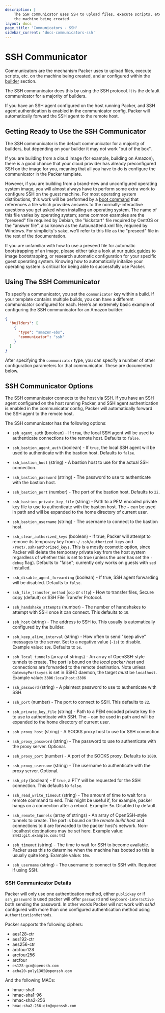 ```yaml
---
description: |
    The SSH communicator uses SSH to upload files, execute scripts, etc. on
    the machine being created.
layout: docs
page_title: 'Communicators - SSH'
sidebar_current: 'docs-communicators-ssh'
---
```


# SSH Communicator

Communicators are the mechanism Packer uses to upload files, execute scripts,
etc. on the machine being created, and ar configured within the
[builder](/docs/templates/builders.html) section.

The SSH communicator does this by using the SSH protocol. It is the default
communicator for a majority of builders.

If you have an SSH agent configured on the host running Packer, and SSH agent
authentication is enabled in the communicator config, Packer will automatically
forward the SSH agent to the remote host.

## Getting Ready to Use the SSH Communicator

The SSH communicator is the default communicator for a majority of builders, but
depending on your builder it may not work "out of the box".

If you are building from a cloud image (for example, building on Amazon), there
is a good chance that your cloud provider has already preconfigured SSH on the
image for you, meaning that all you have to do is configure the communicator in
the Packer template.

However, if you are building from a brand-new and unconfigured operating system
image, you will almost always have to perform some extra work to configure SSH
on the guest machine. For most operating system distributions, this work will
be performed by a
[boot command](/docs/builders/vmware-iso.html#boot-configuration)
that references a file which provides answers to the normally-interactive
questions you get asked when installing an operating system. The name of this
file varies by operating system; some common examples are the "preseed" file
required by Debian, the "kickstart" file required by CentOS or the
"answer file", also known as the Autounattend.xml file, required by Windows.
For simplicity's sake, we'll refer to this file as the "preseed" file in the
rest of the documentation.

If you are unfamiliar with how to use a preseed file for automatic
bootstrapping of an image, please either take a look at our [quick guides](/guides/automatic-operating-system-installs/index.html) to
image bootstrapping, or research automatic configuration for your specific
guest operating system. Knowing how to automatically initalize your operating
system is critical for being able to successfully use Packer.

## Using The SSH Communicator

To specify a communicator, you set the `communicator` key within a
build. If your template contains multiple builds, you can have a different
communicator configured for each. Here's an extremely basic example of
configuring the SSH communicator for an Amazon builder:

```json
{
  "builders": [
    {
      "type": "amazon-ebs",
      "communicator": "ssh"
    }
  ]
}
```

After specifying the `communicator` type, you can specify a number of other
configuration parameters for that communicator. These are documented below.

## SSH Communicator Options

The SSH communicator connects to the host via SSH. If you have an SSH agent
configured on the host running Packer, and SSH agent authentication is enabled
in the communicator config, Packer will automatically forward the SSH agent to
the remote host.

The SSH communicator has the following options:

-   `ssh_agent_auth` (boolean) - If `true`, the local SSH agent will be used to
    authenticate connections to the remote host. Defaults to `false`.

-   `ssh_bastion_agent_auth` (boolean) - If `true`, the local SSH agent will be
    used to authenticate with the bastion host. Defaults to `false`.

-   `ssh_bastion_host` (string) - A bastion host to use for the actual SSH
    connection.

-   `ssh_bastion_password` (string) - The password to use to authenticate with
    the bastion host.

-   `ssh_bastion_port` (number) - The port of the bastion host. Defaults to
    `22`.

-   `ssh_bastion_private_key_file` (string) - Path to a PEM encoded private key
    file to use to authenticate with the bastion host. The `~` can be used in
    path and will be expanded to the home directory of current user.

-   `ssh_bastion_username` (string) - The username to connect to the bastion
    host.

-   `ssh_clear_authorized_keys` (boolean) - If true, Packer will attempt to
    remove its temporary key from `~/.ssh/authorized_keys` and
    `/root/.ssh/authorized_keys`. This is a mostly cosmetic option, since
    Packer will delete the temporary private key from the host system
    regardless of whether this is set to true (unless the user has set the
    `-debug` flag). Defaults to "false"; currently only works on guests with
    `sed` installed.

-   `ssh_disable_agent_forwarding` (boolean) - If true, SSH agent forwarding
    will be disabled. Defaults to `false`.

-   `ssh_file_transfer_method` (`scp` or `sftp`) - How to transfer files,
    Secure copy (default) or SSH File Transfer Protocol.

-   `ssh_handshake_attempts` (number) - The number of handshakes to attempt
    with SSH once it can connect. This defaults to `10`.

-   `ssh_host` (string) - The address to SSH to. This usually is automatically
    configured by the builder.

-   `ssh_keep_alive_interval` (string) - How often to send "keep alive"
    messages to the server. Set to a negative value (`-1s`) to disable. Example
    value: `10s`. Defaults to `5s`.

-   `ssh_local_tunnels` (array of strings) - An array of OpenSSH-style tunnels to
    create. The port is bound on the *local packer host* and connections are
    forwarded to the remote destination. Note unless `GatewayPorts=yes` is set
    in SSHD daemon, the target *must* be `localhost`. Example value:
    `3306:localhost:3306`

-   `ssh_password` (string) - A plaintext password to use to authenticate with
    SSH.

-   `ssh_port` (number) - The port to connect to SSH. This defaults to `22`.

-   `ssh_private_key_file` (string) - Path to a PEM encoded private key file to
    use to authenticate with SSH. The `~` can be used in path and will be
    expanded to the home directory of current user.

-   `ssh_proxy_host` (string) - A SOCKS proxy host to use for SSH connection

-   `ssh_proxy_password` (string) - The password to use to authenticate with
    the proxy server. Optional.

-   `ssh_proxy_port` (number) - A port of the SOCKS proxy. Defaults to `1080`.

-   `ssh_proxy_username` (string) - The username to authenticate with the proxy
    server. Optional.

-   `ssh_pty` (boolean) - If `true`, a PTY will be requested for the SSH
    connection. This defaults to `false`.

-   `ssh_read_write_timeout` (string) - The amount of time to wait for a remote
    command to end. This might be useful if, for example, packer hangs on a
    connection after a reboot. Example: `5m`. Disabled by default.

-   `ssh_remote_tunnels` (array of strings) - An array of OpenSSH-style tunnels
    to create. The port is bound on the *remote build host* and connections to it are
    forwarded to the packer host's network. Non-localhost destinations may be set here.
    Example value: `8443:git.example.com:443`

-   `ssh_timeout` (string) - The time to wait for SSH to become available.
    Packer uses this to determine when the machine has booted so this is
    usually quite long. Example value: `10m`.

-   `ssh_username` (string) - The username to connect to SSH with. Required if
    using SSH.

### SSH Communicator Details

Packer will only use one authentication method, either `publickey` or if
`ssh_password` is used packer will offer `password` and `keyboard-interactive`
both sending the password. In other words Packer will not work with *sshd*
configured with more than one configured authentication method using
`AuthenticationMethods`.

Packer supports the following ciphers:

-   aes128-ctr
-   aes192-ctr
-   aes256-ctr
-   arcfour128
-   arcfour256
-   arcfour
-   `es128-gcm@openssh.com`
-   `acha20-poly1305@openssh.com`

And the following MACs:

-   hmac-sha1
-   hmac-sha1-96
-   hmac-sha2-256
-   `hmac-sha2-256-etm@openssh.com`


